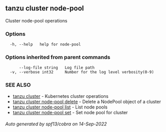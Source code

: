 ## tanzu cluster node-pool

Cluster node-pool operations

### Options

```
  -h, --help   help for node-pool
```

### Options inherited from parent commands

```
      --log-file string   Log file path
  -v, --verbose int32     Number for the log level verbosity(0-9)
```

### SEE ALSO

* [tanzu cluster](tanzu_cluster.md)	 - Kubernetes cluster operations
* [tanzu cluster node-pool delete](tanzu_cluster_node-pool_delete.md)	 - Delete a NodePool object of a cluster
* [tanzu cluster node-pool list](tanzu_cluster_node-pool_list.md)	 - List node pools
* [tanzu cluster node-pool set](tanzu_cluster_node-pool_set.md)	 - Set node pool for cluster

###### Auto generated by spf13/cobra on 14-Sep-2022

